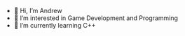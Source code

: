 - 👋 Hi, I’m Andrew
- 👀 I’m interested in Game Development and Programming
- 🌱 I’m currently learning C++

<!---
JustAnCore/JustAnCore is a ✨ special ✨ repository because its `README.md` (this file) appears on your GitHub profile.
You can click the Preview link to take a look at your changes.
--->
